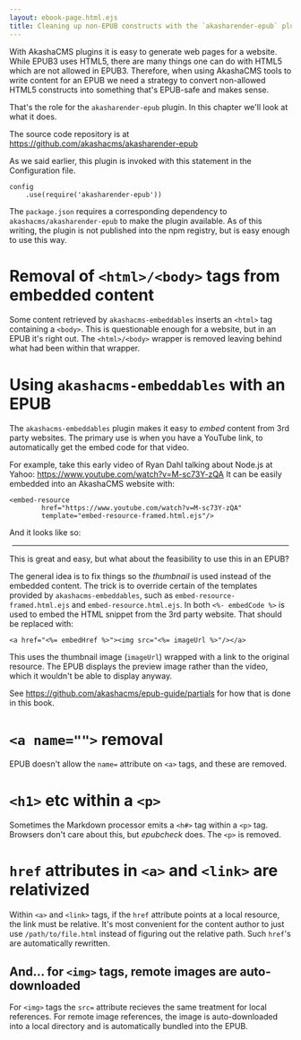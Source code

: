 ```yaml
---
layout: ebook-page.html.ejs
title: Cleaning up non-EPUB constructs with the `akasharender-epub` plugin
---
```


With AkashaCMS plugins it is easy to generate web pages for a website.  While EPUB3 uses HTML5, there are many things one can do with HTML5 which are not allowed in EPUB3.  Therefore, when using AkashaCMS tools to write content for an EPUB we need a strategy to convert non-allowed HTML5 constructs into something that's EPUB-safe and makes sense.  

That's the role for the `akasharender-epub` plugin.  In this chapter we'll look at what it does.

The source code repository is at https://github.com/akashacms/akasharender-epub

As we said earlier, this plugin is invoked with this statement in the Configuration file.

```
config
    .use(require('akasharender-epub'))
```

The `package.json` requires a corresponding dependency to `akashacms/akasharender-epub` to make the plugin available.  As of this writing, the plugin is not published into the npm registry, but is easy enough to use this way.

# Removal of `<html>/<body>` tags from embedded content

Some content retrieved by `akashacms-embeddables` inserts an `<html>` tag containing a `<body>`.  This is questionable enough for a website, but in an EPUB it's right out.  The `<html>/<body>` wrapper is removed leaving behind what had been within that wrapper.

# Using `akashacms-embeddables` with an EPUB

The `akashacms-embeddables` plugin makes it easy to _embed_ content from 3rd party websites.  The primary use is when you have a YouTube link, to automatically get the embed code for that video.  

For example, take this early video of Ryan Dahl talking about Node.js at Yahoo: https://www.youtube.com/watch?v=M-sc73Y-zQA  It can be easily embedded into an AkashaCMS website with:

```
<embed-resource
        href="https://www.youtube.com/watch?v=M-sc73Y-zQA"
        template="embed-resource-framed.html.ejs"/>
```

And it looks like so:  

<div style="margin: 5px; border: 1px solid grey;">
<embed-resource href="https://www.youtube.com/watch?v=M-sc73Y-zQA" template="embed-resource-framed.html.ejs"/>
</div>

This is great and easy, but what about the feasibility to use this in an EPUB? 

The general idea is to fix things so the _thumbnail_ is used instead of the embedded content.  The trick is to override certain of the templates provided by `akashacms-embeddables`, such as `embed-resource-framed.html.ejs` and `embed-resource.html.ejs`.  In both `<%- embedCode %>` is used to embed the HTML snippet from the 3rd party website.  That should be replaced with:

```
<a href="<%= embedHref %>"><img src="<%= imageUrl %>"/></a>
```

This uses the thumbnail image (`imageUrl`) wrapped with a link to the original resource.  The EPUB displays the preview image rather than the video, which it wouldn't be able to display anyway.  

See https://github.com/akashacms/epub-guide/partials for how that is done in this book.


# `<a name="">` removal

EPUB doesn't allow the `name=` attribute on `<a>` tags, and these are removed.

# `<h1>` etc within a `<p>`

Sometimes the Markdown processor emits a `<h#>` tag within a `<p>` tag.  Browsers don't care about this, but _epubcheck_ does.  The `<p>` is removed.

# `href` attributes in `<a>` and `<link>` are relativized

Within `<a>` and `<link>` tags, if the `href` attribute points at a local resource, the link must be relative.  It's most convenient for the content author to just use `/path/to/file.html` instead of figuring out the relative path.  Such `href`'s are automatically rewritten.

## And... for `<img>` tags, remote images are auto-downloaded

For `<img>` tags the `src=` attribute recieves the same treatment for local references.  For remote image references, the image is auto-downloaded into a local directory and is automatically bundled into the EPUB.
